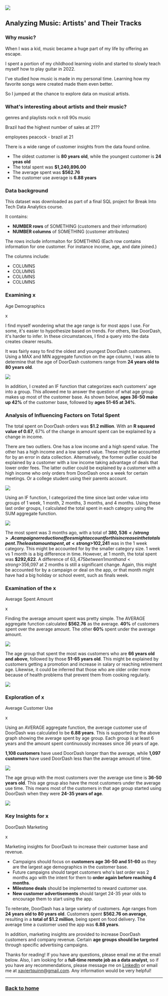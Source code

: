 <img src="images/customers & orders.png?raw=true"/>

## Analyzing Music: Artists' and Their Tracks

### Why music?

When I was a kid, music became a huge part of my life by offering an escape. 

I spent a portion of my childhood learning violin and started to slowly teach myself how to play guitar in 2022.

I've studied how music is made in my personal time. Learning how my favorite songs were created made them even better.

So I jumped at the chance to explore data on musical artists. 

### What's interesting about artists and their music?

genres and playlists
rock n roll 90s music

Brazil had the highest number of sales at 21??

employees
peacock - brazil at 21



There is a wide range of customer insights from the data found online.

<ul>
  <li>The oldest customer is <strong>80 years old</strong>, while the youngest customer is <strong>24 yeas old</strong></li>
  <li>The total spent was <strong>$1,240,896.00</strong></li>
  <li>The average spent was <strong>$562.76</strong></li>
  <li>The customer use average is <strong>6.88 years</strong></li>
</ul> 

### Data background

This dataset was downloaded as part of a final SQL project for Break Into Tech Data Analytics course. 

It contains:

<ul>
  <li><strong>NUMBER rows</strong> of SOMETHING (customers and their information)</li>
  <li><strong>NUMBER columns</strong> of SOMETHING (customer attributes)</li>
</ul>

The rows include informaiton for SOMETHING (Each row contains information for one customer. For instance income, age, and date joined.)

The columns include:
<ul>
  <li>COLUMNS</li>
  <li>COLUMNS</li>
  <li>COLUMNS</li>
  <li>COLUMNS</li>
</ul>

### Examining x
Age Demographics

x

I find myself wondering what the age range is for most apps I use. For some, it's easier to hypothesize based on trends. For others, like DoorDash, it's harder to infer. In these circumstances, I find a query into the data creates clearer results.

It was fairly easy to find the oldest and youngest DoorDash customers. Using a MAX and MIN aggregate function on the age column, I was able to determine that the age of DoorDash customers range from <strong>24 years old to 80 years old</strong>. 

<img src="images/DoorDash_CustomerAge.png?raw=true"/>

In addition, I created an IF function that categorizes each customers' age into a group. This allowed me to answer the question of what age group makes up most of the customer base. As shown below, <strong>ages 36-50 make up 42%</strong> of the customer base, followed by <strong>ages 51-65 at 34%</strong>.

### Analysis of Influencing Factors on Total Spent

The total spent on DoorDash orders was <strong>$1.2 million</strong>. With an <strong>R squared value of 0.67</strong>, 67% of the change in amount spent can be explained by a change in income.

There are two outliers. One has a low income and a high spend value. The other has a high income and a low spend value. These might be accounted for by an error in data collection. Alternatively, the former outlier could be explained by a customer with a low income taking advantage of deals that lower order fees. The latter outlier could be explained by a customer with a high income who only orders from DoorDash once a week for certain meetings. Or a college student using their parents account.

<img src="images/DoorDash_Scatter.png?raw=true"/>

Using an IF function, I categorized the time since last order value into groups of 1 week, 1 month, 2 months, 3 months, and 4 months. Using these last order groups, I calculated the total spent in each category using the SUM aggregate function. 

<img src="images/DoorDash_TotalSpent_LastOrder.png?raw=true"/>

The most spent was 3 months ago, with a total of <strong>$380,536</strong>. A campaign or reduction of fees might account for this increase in the total spent. The least amount spent, at <strong>$102,241</strong> was in the 1 week category. This might be accounted for by the smaller category size. 1 week vs 1 month is a big difference in time. However, at 1 month, the total spent was <strong>$292,622</strong>. A difference of $63,475 between 1 month and <strong>$356,097</strong> at 2 months is still a significant change. Again, this might be accounted for by a campaign or deal on the app, or that month might have had a big holiday or school event, such as finals week.

### Examination of the x
Average Spent Amount

x

Finding the average amount spent was pretty simple. The AVERAGE aggregate function calculated <strong>$562.76</strong> as the average. <strong>40%</strong> of customers spent over the average amount. The other <strong>60%</strong> spent under the average amount. 

<img src="images/DoorDash_OverUnder_AverageSpent.png?raw=true"/>

The age group that spent the most was customers who are <strong>66 years old and above</strong>, followed by those <strong>51-65 years old</strong>. This might be explained by customers getting a promotion and increase in salary or reaching retirement age. Likewise, it could be inferred that those who are older order more because of health problems that prevent them from cooking regularly.

<img src="images/DoorDash_AgeAverageSpent.png?raw=true"/>

### Exploration of x
Average Customer Use

x

Using an AVERAGE aggregate function, the average customer use of DoorDash was calculated to be <strong>6.88 years</strong>. This is supported by the above graph showing the average spent by age group. Each group is at least 6 years and the amount spent continuously increases since 36 years of age. 

<strong>1,108 customers</strong> have used DoorDash longer than the average, while <strong>1,097 customers</strong> have used DoorDash less than the average amount of time. 

<img src="images/DoorDash_OverUnder_AverageUse.png?raw=true"/>

The age group with the most customers over the average use time is <strong>36-50 years old</strong>. This age group also have the most customers under the average use time. This means most of the customers in that age group started using DoorDash when they were <strong>24-35 years of age</strong>.

<img src="images/DoorDash_OverUnder_AverageUse_AgeGroup.png?raw=true"/>

### Key Insights for x
DoorDash Marketing

x

Marketing insights for DoorDash to increase their customer base and revenue.

<ul>
  <li>Campaigns should focus on <strong>customers age 36-50 and 51-60</strong> as they are the largest age demographics in the customer base.</li>
  <li>Future campaigns should target customers who's last order was 2 months ago with the intent for them to <strong>order again before reaching 4 months</strong>.</li>
  <li><strong>Milestone deals</strong> should be implemented to reward customer use.</li>
  <li><strong>New customer advertisements</strong> should target 24-35 year olds to encourage them to start using the app.</li>
</ul>

To reiterate, DoorDash has a large variety of customers. Age ranges from <strong>24 years old to 80 years old</strong>. Customers spent <strong>$562.76 on average</strong>, resulting in a <strong>total of $1.2 million</strong>, being spent on food delivery. The average time a customer used the app was <strong>6.88 years</strong>.

In addition, marketing insights are provided to increase DoorDash customers and company revenue. Certain <strong>age groups should be targeted</strong> through specific advertising campaigns.

Thanks for reading! If you have any questions, please email me at the email below. Also, I am looking for a <strong>full-time remote job as a data analyst</strong>, so if you have any recommendations, please message me on [LinkedIn](https://www.linkedin.com/in/xaviertquinn/) or email me at xaviertquinn@gmail.com. Any information would be very helpful!

---

### [Back to home](/index)
